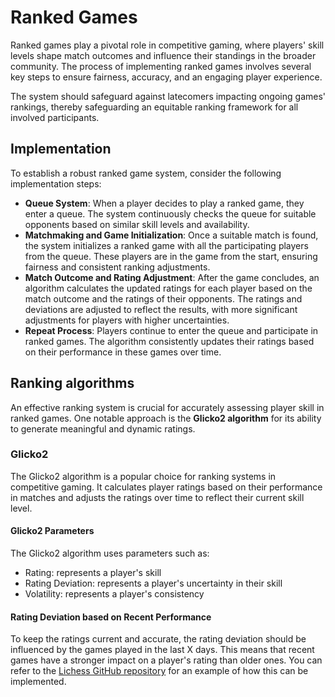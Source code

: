 # Ranked Games

Ranked games play a pivotal role in competitive gaming, where players' skill levels shape match outcomes and influence their standings in the broader community. The process of implementing ranked games involves several key steps to ensure fairness, accuracy, and an engaging player experience.

The system should safeguard against latecomers impacting ongoing games' rankings, thereby safeguarding an equitable ranking framework for all involved participants.

## Implementation

To establish a robust ranked game system, consider the following implementation steps:

- **Queue System**: When a player decides to play a ranked game, they enter a queue. The system continuously checks the queue for suitable opponents based on similar skill levels and availability.
- **Matchmaking and Game Initialization**: Once a suitable match is found, the system initializes a ranked game with all the participating players from the queue. These players are in the game from the start, ensuring fairness and consistent ranking adjustments.
- **Match Outcome and Rating Adjustment**: After the game concludes, an algorithm calculates the updated ratings for each player based on the match outcome and the ratings of their opponents. The ratings and deviations are adjusted to reflect the results, with more significant adjustments for players with higher uncertainties.
- **Repeat Process**: Players continue to enter the queue and participate in ranked games. The algorithm consistently updates their ratings based on their performance in these games over time.

## Ranking algorithms

An effective ranking system is crucial for accurately assessing player skill in ranked games. One notable approach is the **Glicko2 algorithm** for its ability to generate meaningful and dynamic ratings.

### Glicko2

The Glicko2 algorithm is a popular choice for ranking systems in competitive gaming. It calculates player ratings based on their performance in matches and adjusts the ratings over time to reflect their current skill level.

#### Glicko2 Parameters

The Glicko2 algorithm uses parameters such as:

- Rating: represents a player's skill
- Rating Deviation: represents a player's uncertainty in their skill
- Volatility: represents a player's consistency

#### Rating Deviation based on Recent Performance

To keep the ratings current and accurate, the rating deviation should be influenced by the games played in the last X days. This means that recent games have a stronger impact on a player's rating than older ones. You can refer to the [Lichess GitHub repository](https://github.com/lichess-org/lila/blob/21f0eef20576b43bd8942e9a9f9a35543e346a76/modules/rating/src/main/Glicko.scala) for an example of how this can be implemented.
